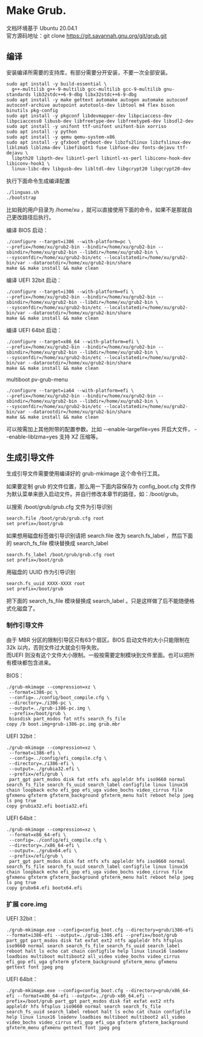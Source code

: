 # Make Grub.

文档环境基于 Ubuntu 20.04.1   
官方源码地址：git clone https://git.savannah.gnu.org/git/grub.git

## 编译
安装编译所需要的支持库，有部分需要分开安装，不要一次全部安装。
```
sudo apt install -y build-essential \
  g++-multilib g++-9-multilib gcc-multilib gcc-9-multilib gnu-standards lib32stdc++6-9-dbg libx32stdc++6-9-dbg 
sudo apt install -y make gettext automake autogen automake autoconf autoconf-archive autopoint autotools-dev libtool m4 flex bison binutils pkg-config
sudo apt install -y pkgconf libdevmapper-dev libpciaccess-dev libpciaccess0 libusb-dev libfreetype-dev libfreetype6-dev libsdl2-dev
sudo apt install -y unifont ttf-unifont unifont-bin xorriso
sudo apt install -y python
sudo apt install -y qemu qemu-system-x86
sudo apt install -y gfxboot gfxboot-dev libzfs2linux libzfslinux-dev liblzma5 liblzma-dev libefiboot1 fuse libfuse-dev fonts-dejavu ttf-dejavu \
  libpth20 libpth-dev libintl-perl libintl-xs-perl libiconv-hook-dev libiconv-hook1 \
  linux-libc-dev libgusb-dev libltdl-dev libgcrypt20 libgcrypt20-dev

```

执行下面命令生成编译配置
```
./linguas.sh
./bootstrap
```

比如我的用户目录为 /home/xu ，就可以直接使用下面的命令，如果不是那就自己更改路径后执行。


编译 BIOS 启动：
```
./configure --target=i386 --with-platform=pc \
--prefix=/home/xu/grub2-bin --bindir=/home/xu/grub2-bin --sbindir=/home/xu/grub2-bin --libdir=/home/xu/grub2-bin \
--sysconfdir=/home/xu/grub2-bin/etc --localstatedir=/home/xu/grub2-bin/var --datarootdir=/home/xu/grub2-bin/share
make && make install && make clean
```

编译 UEFI 32bit 启动：
```
./configure --target=i386 --with-platform=efi \
--prefix=/home/xu/grub2-bin --bindir=/home/xu/grub2-bin --sbindir=/home/xu/grub2-bin --libdir=/home/xu/grub2-bin \
--sysconfdir=/home/xu/grub2-bin/etc --localstatedir=/home/xu/grub2-bin/var --datarootdir=/home/xu/grub2-bin/share
make && make install && make clean
```

编译 UEFI 64bit 启动：
```
./configure --target=x86_64 --with-platform=efi \
--prefix=/home/xu/grub2-bin --bindir=/home/xu/grub2-bin --sbindir=/home/xu/grub2-bin --libdir=/home/xu/grub2-bin \
--sysconfdir=/home/xu/grub2-bin/etc --localstatedir=/home/xu/grub2-bin/var --datarootdir=/home/xu/grub2-bin/share
make && make install && make clean
```

multiboot
pv-grub-menu

```
./configure --target=ia64 --with-platform=efi \
--prefix=/home/xu/grub2-bin --bindir=/home/xu/grub2-bin --sbindir=/home/xu/grub2-bin --libdir=/home/xu/grub2-bin \
--sysconfdir=/home/xu/grub2-bin/etc --localstatedir=/home/xu/grub2-bin/var --datarootdir=/home/xu/grub2-bin/share
make && make install && make clean
```

可以按需加上其他附带的配置参数。比如 --enable-largefile=yes 开启大文件， --enable-liblzma=yes 支持 XZ 压缩等。

## 生成引导文件

生成引导文件需要使用编译好的 grub-mkimage 这个命令行工具。

如果要定制 grub 的文件位置，那么用一下面内容保存为 config_boot.cfg 文件作为默认菜单来嵌入启动文件。并自行修改本章节的路径，如：/boot/grub。

以搜索 /boot/grub/grub.cfg 文件为引导识别
```
search.file /boot/grub/grub.cfg root
set prefix=/boot/grub
```

如果想用磁盘标签做引导识别请把 search.file 改为 search.fs_label ，然后下面的 search_fs_file 模块替换成 search_label
```
search.fs_label /boot/grub/grub.cfg root
set prefix=/boot/grub
```

用磁盘的 UUID 作为引导识别
```
search.fs_uuid XXXX-XXXX root
set prefix=/boot/grub
```

把下面的 search_fs_file 模块替换成 search_label 。只是这样做了后不能随便格式化磁盘了。


### 制作引导文件

由于 MBR 分区的限制引导区只有63个扇区。BIOS 启动文件的大小只能限制在32k 以内，否则文件过大就会引导失败。   
而UEFI 则没有这个文件大小限制。一般按需要定制模块到文件里面。也可以把所有模块都包含进来。

BIOS：
```
./grub-mkimage --compression=xz \
 --format=i386-pc \
 --config=../config/boot_compile.cfg \
 --directory=./i386-pc \
 --output=../grub-i386-pc.img \
 --prefix=/boot/grub \
 biosdisk part_msdos fat ntfs search_fs_file
copy /b boot.img+grub-i386-pc.img grub.mbr
```

UEFI 32bit：
```
./grub-mkimage --compression=xz \
 --format=i386-efi \
 --config=../config/efi_compile.cfg \
 --directory=./i386-efi \
 --output=../grubia32.efi \
 --prefix=/efi/grub \
 part_gpt part_msdos disk fat ntfs xfs appleldr hfs iso9660 normal search_fs_file search_fs_uuid search_label configfile linux linux16 chain loopback echo efi_gop efi_uga video_bochs video_cirrus file gfxmenu gfxterm gfxterm_background gfxterm_menu halt reboot help jpeg ls png true
copy grubia32.efi bootia32.efi
```

UEFI 64bit：
```
./grub-mkimage --compression=xz \
 --format=x86_64-efi \
 --config=../config/efi_compile.cfg \
 --directory=./x86_64-efi \
 --output=../grubx64.efi \
 --prefix=/efi/grub \
 part_gpt part_msdos disk fat ntfs xfs appleldr hfs iso9660 normal search_fs_file search_fs_uuid search_label configfile linux linux16 chain loopback echo efi_gop efi_uga video_bochs video_cirrus file gfxmenu gfxterm gfxterm_background gfxterm_menu halt reboot help jpeg ls png true
copy grubx64.efi bootx64.efi
```

### 扩展 core.img
UEFI 32bit：
```
./grub-mkimage.exe --config=config_boot.cfg --directory=grub/i386-efi --format=i386-efi --output=../grub-i386.efi --prefix=/boot/grub part_gpt part_msdos disk fat exfat ext2 ntfs appleldr hfs hfsplus iso9660 normal search search_fs_file search_fs_uuid search_label reboot halt ls echo cat chain configfile help linux linux16 loadenv loadbios multiboot multiboot2 all_video video_bochs video_cirrus efi_gop efi_uga gfxterm gfxterm_background gfxterm_menu gfxmenu gettext font jpeg png

```

UEFI 64bit：
```
./grub-mkimage.exe --config=config_boot.cfg --directory=grub/x86_64-efi --format=x86_64-efi --output=../grub-x86_64.efi --prefix=/boot/grub part_gpt part_msdos disk fat exfat ext2 ntfs appleldr hfs hfsplus iso9660 normal search search_fs_file search_fs_uuid search_label reboot halt ls echo cat chain configfile help linux linux16 loadenv loadbios multiboot multiboot2 all_video video_bochs video_cirrus efi_gop efi_uga gfxterm gfxterm_background gfxterm_menu gfxmenu gettext font jpeg png

```
